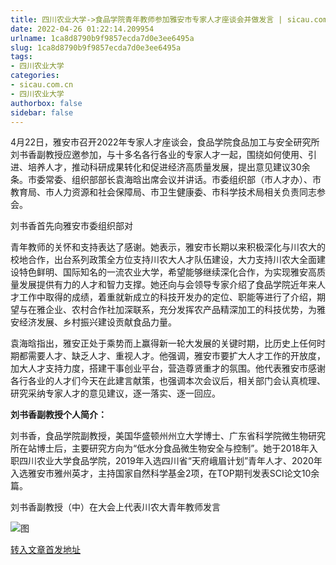 ```yaml
---
title: 四川农业大学->食品学院青年教师参加雅安市专家人才座谈会并做发言 | sicau.com.cn
date: 2022-04-26 01:22:14.209954
urlname: 1ca8d8790b9f9857ecda7d0e3ee6495a
slug: 1ca8d8790b9f9857ecda7d0e3ee6495a
tags: 
- 四川农业大学
categories:
- sicau.com.cn
- 四川农业大学
authorbox: false
sidebar: false
---
```

4月22日，雅安市召开2022年专家人才座谈会，食品学院食品加工与安全研究所刘书香副教授应邀参加，与十多名各行各业的专家人才一起，围绕如何使用、引进、培养人才，推动科研成果转化和促进经济高质量发展，提出意见建议30余条。市委常委、组织部部长袁海晗出席会议并讲话。市委组织部（市人才办）、市教育局、市人力资源和社会保障局、市卫生健康委、市科学技术局相关负责同志参会。  

刘书香首先向雅安市委组织部对
<!--more-->
青年教师的关怀和支持表达了感谢。她表示，雅安市长期以来积极深化与川农大的校地合作，出台系列政策全方位支持川农大人才队伍建设，大力支持川农大全面建设特色鲜明、国际知名的一流农业大学，希望能够继续深化合作，为实现雅安高质量发展提供有力的人才和智力支撑。她还向与会领导专家介绍了食品学院近年来人才工作中取得的成绩，着重就新成立的科技开发办的定位、职能等进行了介绍，期望与在雅企业、农村合作社加深联系，充分发挥农产品精深加工的科技优势，为雅安经济发展、乡村振兴建设贡献食品力量。

袁海晗指出，雅安正处于乘势而上赢得新一轮大发展的关键时期，比历史上任何时期都需要人才、缺乏人才、重视人才。他强调，雅安市要扩大人才工作的开放度，加大人才支持力度，搭建干事创业平台，营造尊贤重才的氛围。他代表雅安市感谢各行各业的人才们今天在此建言献策，也强调本次会议后，相关部门会认真梳理、研究采纳专家人才的意见建议，逐一落实、逐一回应。

**刘书香副教授个人简介：**

刘书香，食品学院副教授，美国华盛顿州州立大学博士、广东省科学院微生物研究所在站博士后，主要研究方向为“低水分食品微生物安全与控制”。她于2018年入职四川农业大学食品学院，2019年入选四川省“天府峨眉计划”青年人才、2020年入选雅安市雅州英才，主持国家自然科学基金2项，在TOP期刊发表SCI论文10余篇。

刘书香副教授（中）在大会上代表川农大青年教师发言

![图](https://news.sicau.edu.cn/__local/2/E7/BC/0542D736F7193CDBC91AC23A492_EED97A5B_12E70.png)

[转入文章首发地址](https://news.sicau.edu.cn/info/1078/67501.htm)